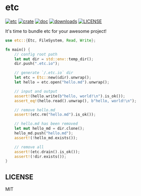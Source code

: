 # etc

[![etc](https://github.com/clearloop/etc/workflows/etc/badge.svg)](https://github.com/clearloop/etc)
[![crate](https://img.shields.io/crates/v/etc.svg)](https://crates.io/crates/etc)
[![doc](https://img.shields.io/badge/current-docs-brightgreen.svg)](https://docs.rs/etc/)
[![downloads](https://img.shields.io/crates/d/etc.svg)](https://crates.io/crates/etc)
[![LICENSE](https://img.shields.io/crates/l/etc.svg)](https://choosealicense.com/licenses/mit/)

It's time to bundle etc for your awesome project!

```rust
use etc::{Etc, FileSystem, Read, Write};

fn main() {
    // config root path
    let mut dir = std::env::temp_dir();
    dir.push(".etc.io");

    // generate `/.etc.io` dir
    let etc = Etc::new(&dir).unwrap();
    let hello = etc.open("hello.md").unwrap();

    // input and output
    assert!(hello.write(b"hello, world!\n").is_ok());
    assert_eq!(hello.read().unwrap(), b"hello, world!\n");

    // remove hello.md
    assert!(etc.rm("hello.md").is_ok());

    // hello.md has been removed
    let mut hello_md = dir.clone();
    hello_md.push("hello.md");
    assert!(!hello_md.exists());

    // remove all
    assert!(etc.drain().is_ok());
    assert!(!dir.exists());
}
```

## LICENSE

MIT

